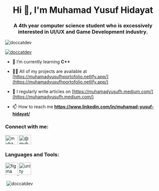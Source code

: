 <h1 align="center">Hi 👋, I'm Muhamad Yusuf Hidayat</h1>
<h3 align="center">A 4th year computer science student who is excessively interested in UI/UX and Game Development industry.</h3>

<p align="left"> <img src="https://komarev.com/ghpvc/?username=doccatdev&label=Profile%20views&color=0e75b6&style=flat" alt="doccatdev" /> </p>

<p align="left"> <a href="https://github.com/ryo-ma/github-profile-trophy"><img src="https://github-profile-trophy.vercel.app/?username=doccatdev" alt="doccatdev" /></a> </p>

- 🌱 I’m currently learning **C++**

- 👨‍💻 All of my projects are available at [https://muhamadyusufhportofolio.netlify.app/](https://muhamadyusufhportofolio.netlify.app/)

- 📝 I regularly write articles on [https://muhamadyusufh.medium.com/](https://muhamadyusufh.medium.com/)

- 📫 How to reach me **https://www.linkedin.com/in/muhamad-yusuf-hidayat/**

<h3 align="left">Connect with me:</h3>
<p align="left">
<a href="https://linkedin.com/in/muhamad-yusuf-hidayat" target="blank"><img align="center" src="https://raw.githubusercontent.com/rahuldkjain/github-profile-readme-generator/master/src/images/icons/Social/linked-in-alt.svg" alt="muhamad-yusuf-hidayat" height="30" width="40" /></a>
<a href="https://medium.com/@muhamadyusufh" target="blank"><img align="center" src="https://raw.githubusercontent.com/rahuldkjain/github-profile-readme-generator/master/src/images/icons/Social/medium.svg" alt="@muhamadyusufh" height="30" width="40" /></a>
</p>

<h3 align="left">Languages and Tools:</h3>
<p align="left"> <a href="https://www.figma.com/" target="_blank" rel="noreferrer"> <img src="https://www.vectorlogo.zone/logos/figma/figma-icon.svg" alt="figma" width="40" height="40"/> </a> <a href="https://unity.com/" target="_blank" rel="noreferrer"> <img src="https://www.vectorlogo.zone/logos/unity3d/unity3d-icon.svg" alt="unity" width="40" height="40"/> </a> </p>

<p>&nbsp;<img align="center" src="https://github-readme-stats.vercel.app/api?username=doccatdev&show_icons=true&locale=en" alt="doccatdev" /></p>
